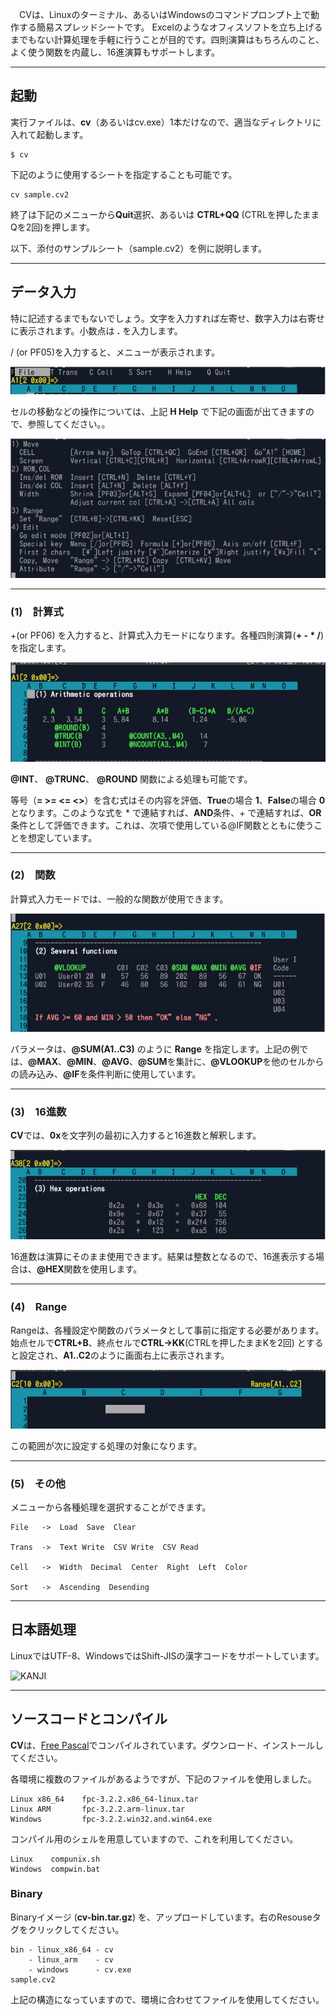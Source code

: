 　CVは、Linuxのターミナル、あるいはWindowsのコマンドプロンプト上で動作する簡易スプレッドシートです。
Excelのようなオフィスソフトを立ち上げるまでもない計算処理を手軽に行うことが目的です。四則演算はもちろんのこと、よく使う関数を内蔵し、16進演算もサポートします。

---
## 起動
実行ファイルは、**cv**（あるいはcv.exe）1本だけなので、適当なディレクトリに入れて起動します。

```
$ cv
```

下記のように使用するシートを指定することも可能です。

```
cv sample.cv2
```

終了は下記のメニューから**Quit**選択、あるいは **CTRL+QQ** (CTRLを押したままQを2回)を押します。

以下、添付のサンプルシート（sample.cv2）を例に説明します。

---
## データ入力
特に記述するまでもないでしょう。文字を入力すれば左寄せ、数字入力は右寄せに表示されます。小数点は **.** を入力します。

/ (or PF05)を入力すると、メニューが表示されます。

![MENU](/images/CV_02Menu.png)

セルの移動などの操作については、上記 **H Help** で下記の画面が出てきますので、参照してください。。

![HELP](/images/CV_01Help.png)

---
### (1)　計算式

+(or PF06) を入力すると、計算式入力モードになります。各種四則演算(**+ - * /**)を指定します。

![Formula](/images/CV_03Formula.png)

**@INT**、 **@TRUNC**、 **@ROUND** 関数による処理も可能です。 

等号（**= >= <= <>**）を含む式はその内容を評価、**True**の場合 **1**、**False**の場合 **0** となります。このような式を * で連結すれば、**AND**条件、+ で連結すれば、**OR**条件として評価できます。これは、次項で使用している@IF関数とともに使うことを想定しています。

---
### (2)　関数
計算式入力モードでは、一般的な関数が使用できます。

![FUNCTION](/images/CV_04Function.png)

パラメータは、**@SUM(A1..C3)** のように **Range** を指定します。上記の例では、**@MAX**、**@MIN**、**@AVG**、**@SUM**を集計に、**@VLOOKUP**を他のセルからの読み込み、**@IF**を条件判断に使用しています。

---
### (3)　16進数
**CV**では、**0x**を文字列の最初に入力すると16進数と解釈します。

![HEX](/images/CV_05Hex.png)

16進数は演算にそのまま使用できます。結果は整数となるので、16進表示する場合は、**@HEX**関数を使用します。

---
### (4)　Range
Rangeは、各種設定や関数のパラメータとして事前に指定する必要があります。
始点セルで**CTRL+B**、終点セルで**CTRL->KK**(CTRLを押したままKを2回) とすると設定され、**A1..C2**のように画面右上に表示されます。

![RANGE](/images/CV_06Range.png)

この範囲が次に設定する処理の対象になります。

---
### (5)　その他
メニューから各種処理を選択することができます。

```
File   ->  Load  Save  Clear

Trans  ->  Text Write  CSV Write  CSV Read   

Cell   ->  Width  Decimal  Center  Right  Left  Color

Sort   ->  Ascending  Desending
```

---
## 日本語処理
LinuxではUTF-8、WindowsではShift-JISの漢字コードをサポートしています。

![KANJI](/IT/CV_07Kanji.png)

---
## ソースコードとコンパイル
**CV**は、<a href="https://www.freepascal.org/" target="_blank">Free Pascal</a>でコンパイルされています。ダウンロード、インストールしてください。

各環境に複数のファイルがあるようですが、下記のファイルを使用しました。

```
Linux x86_64    fpc-3.2.2.x86_64-linux.tar
Linux ARM       fpc-3.2.2.arm-linux.tar
Windows         fpc-3.2.2.win32.and.win64.exe
```

コンパイル用のシェルを用意していますので、これを利用してください。

```
Linux    compunix.sh
Windows  compwin.bat
```

### Binary
Binaryイメージ (**cv-bin.tar.gz**) を、アップロードしています。右のResouseタグをクリックしてください。

```
bin - linux_x86_64 - cv
    - linux_arm    - cv
    - windows      - cv.exe
sample.cv2
```
上記の構造になっていますので、環境に合わせてファイルを使用してください。



